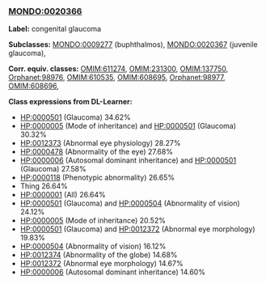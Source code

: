 
### [MONDO:0020366](http://purl.obolibrary.org/obo/MONDO_0020366)
**Label:** congenital glaucoma

**Subclasses:** [MONDO:0009277](http://purl.obolibrary.org/obo/MONDO_0009277) (buphthalmos), [MONDO:0020367](http://purl.obolibrary.org/obo/MONDO_0020367) (juvenile glaucoma), 

**Corr. equiv. classes:** [OMIM:611274](http://purl.obolibrary.org/obo/OMIM_611274), [OMIM:231300](http://purl.obolibrary.org/obo/OMIM_231300), [OMIM:137750](http://purl.obolibrary.org/obo/OMIM_137750), [Orphanet:98976](http://www.orpha.net/ORDO/Orphanet_98976), [OMIM:610535](http://purl.obolibrary.org/obo/OMIM_610535), [OMIM:608695](http://purl.obolibrary.org/obo/OMIM_608695), [Orphanet:98977](http://www.orpha.net/ORDO/Orphanet_98977), [OMIM:608696](http://purl.obolibrary.org/obo/OMIM_608696), 

**Class expressions from DL-Learner:**

- [HP:0000501](http://purl.obolibrary.org/obo/HP_0000501) (Glaucoma) 34.62%
- [HP:0000005](http://purl.obolibrary.org/obo/HP_0000005) (Mode of inheritance) and [HP:0000501](http://purl.obolibrary.org/obo/HP_0000501) (Glaucoma) 30.32%
- [HP:0012373](http://purl.obolibrary.org/obo/HP_0012373) (Abnormal eye physiology) 28.27%
- [HP:0000478](http://purl.obolibrary.org/obo/HP_0000478) (Abnormality of the eye) 27.68%
- [HP:0000006](http://purl.obolibrary.org/obo/HP_0000006) (Autosomal dominant inheritance) and [HP:0000501](http://purl.obolibrary.org/obo/HP_0000501) (Glaucoma) 27.58%
- [HP:0000118](http://purl.obolibrary.org/obo/HP_0000118) (Phenotypic abnormality) 26.65%
- Thing 26.64%
- [HP:0000001](http://purl.obolibrary.org/obo/HP_0000001) (All) 26.64%
- [HP:0000501](http://purl.obolibrary.org/obo/HP_0000501) (Glaucoma) and [HP:0000504](http://purl.obolibrary.org/obo/HP_0000504) (Abnormality of vision) 24.12%
- [HP:0000005](http://purl.obolibrary.org/obo/HP_0000005) (Mode of inheritance) 20.52%
- [HP:0000501](http://purl.obolibrary.org/obo/HP_0000501) (Glaucoma) and [HP:0012372](http://purl.obolibrary.org/obo/HP_0012372) (Abnormal eye morphology) 19.83%
- [HP:0000504](http://purl.obolibrary.org/obo/HP_0000504) (Abnormality of vision) 16.12%
- [HP:0012374](http://purl.obolibrary.org/obo/HP_0012374) (Abnormality of the globe) 14.68%
- [HP:0012372](http://purl.obolibrary.org/obo/HP_0012372) (Abnormal eye morphology) 14.67%
- [HP:0000006](http://purl.obolibrary.org/obo/HP_0000006) (Autosomal dominant inheritance) 14.60%


